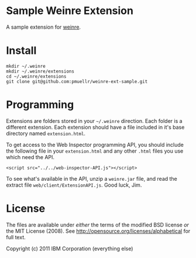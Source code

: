 Sample Weinre Extension
=======================

A sample extension for [weinre](http://pmuellr.github.com/weinre/).

Install
=======

    mkdir ~/.weinre
    mkdir ~/.weinre/extensions
    cd ~/.weinre/extensions    
    git clone git@github.com:pmuellr/weinre-ext-sample.git
    
Programming
===========

Extensions are folders stored in your `~/.weinre` direction.
Each folder is a different extension.
Each extension should have a file included in it's base
directory named `extension.html`.

To get access to the Web Inspector programming API, you
should include the following file in your `extension.html`
and any other `.html` files you use which need the API.

    <script src="../../web-inspector-API.js"></script>

To see what's available in the API, unzip a `weinre.jar` file,
and read the extract file `web/client/ExtensionAPI.js`.
Good luck, Jim.

License
=======

The files are available under *either* the terms of the modified BSD license *or* the
MIT License (2008). See http://opensource.org/licenses/alphabetical for full text.

Copyright (c) 2011 IBM Corporation (everything else)